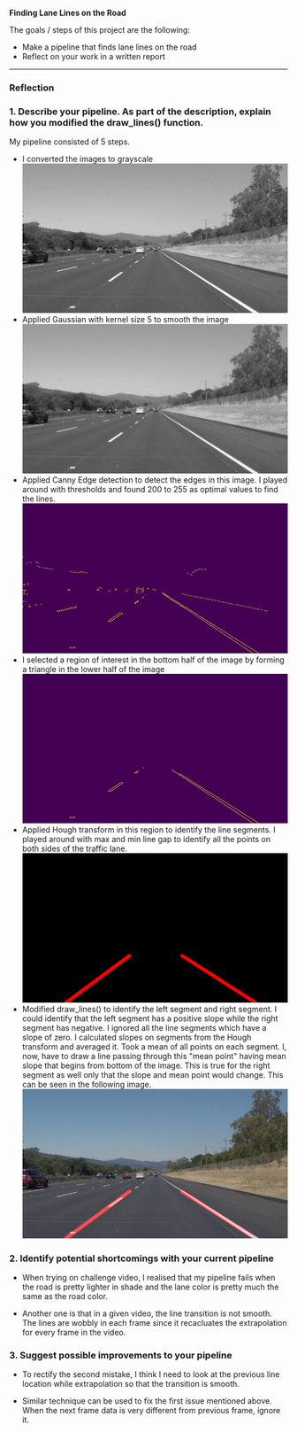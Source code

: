 **Finding Lane Lines on the Road**

The goals / steps of this project are the following:
* Make a pipeline that finds lane lines on the road
* Reflect on your work in a written report


[//]: # (Image References)

[grayscale]: ./examples/grayscale.png "Grayscale"
[gaussian]: ./examples/gaussian.png "Gaussian"
[canny]: ./examples/canny.png "Canny"
[region]: ./examples/region.png "Region of Interest"
[hough]: ./examples/hough.png "Hough"
[output]: ./examples/output.png "Extrapolated Lines"


---

### Reflection

### 1. Describe your pipeline. As part of the description, explain how you modified the draw_lines() function.

My pipeline consisted of 5 steps. 
* I converted the images to grayscale
![Grayscale][grayscale]
* Applied Gaussian with kernel size 5 to smooth the image
![Gaussian Smoothing][gaussian]
* Applied Canny Edge detection to detect the edges in this image. I played around with thresholds and found 200 to 255 as optimal values to find the lines.
![Canny][canny]
* I selected a region of interest in the bottom half of the image by forming a triangle in the lower half of the image
![Region of Interest][region]
* Applied Hough transform in this region to identify the line segments. I played around with max and min line gap to identify all the points on both sides of the traffic lane.
![Hough Transform][hough]
* Modified draw_lines() to identify the left segment and right segment.
I could identify that the left segment has a positive slope while the right segment has negative. I ignored all the line segments which have a slope of zero. I calculated slopes on segments from the Hough transform and averaged it. Took a mean of all points on each segment. 
I, now, have to draw a line passing through this "mean point" having mean slope that begins from bottom of the image. This is true for the right segment as well only that the slope and mean point would change.
This can be seen in the following image.
![Extrapolated lines][output]


### 2. Identify potential shortcomings with your current pipeline


* When trying on challenge video, I realised that my pipeline fails when the road is pretty lighter in shade and the lane color is pretty much the same as the road color.

* Another one is that in a given video, the line transition is not smooth. The lines are wobbly in each frame since it recacluates the extrapolation for every frame in the video.


### 3. Suggest possible improvements to your pipeline

* To rectify the second mistake, I think I need to look at the previous line location while extrapolation so that the transition is smooth.

* Similar technique can be used to fix the first issue mentioned above. When the next frame data is very different from previous frame, ignore it.
